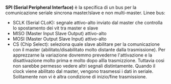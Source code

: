  **SPI (Serial Peripheral Interface)** è la specifica di un bus per la comunicazione seriale sincrona master/slave e non multi-master.
 Linee bus:

* SCLK (Serial CLoK): segnale attivo-alto inviato dal master che controlla lo spostamento dei vit tra master e slave
* MISO (Master Input Slave Output) attivo-alto
* MOSI (Master Output Slave Input) attivo-alto
* CS (Chip Select): seleziona quale slave abilitare per la comunicazione con il master (abilitato/disabilitato molto distante dalla trasmissione). Per apprezzarne  la variazione dovremmo prevederne l'attivazione e la disattivazione molto prima e molto dopo allla trasmizzione. Tuttavia cosi non sarebbe permesso vedere altri segnali distintamente.
 Quando il clock viene abilitato dal master, vengono trasmessi i dati in seriale.
 Solitamente non vi è altra condizione di inizio/fine trasmissione.